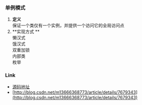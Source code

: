 ### 单例模式
1. **定义**  
保证一个类仅有一个实例，并提供一个访问它的全局访问点
2. **实现方式  **  
懒汉式  
饿汉式  
双重加锁  
内部类  
枚举  

### Link
- [源码地址](https://github.com/dzhai/Demo/tree/master/Designpattern/src/com/d/singleton)
- [http://blog.csdn.net/m13666368773/article/details/7679343](http://blog.csdn.net/m13666368773/article/details/7679343)